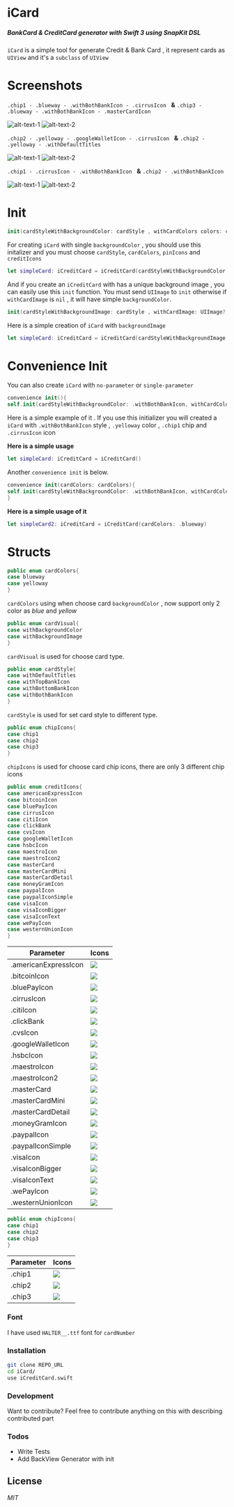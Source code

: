 # iCard
##### BankCard & CreditCard generator with Swift 3 using SnapKit DSL

`iCard` is a simple tool for generate Credit & Bank Card , it represent cards as `UIView` and it's a `subclass` of `UIView`

# Screenshots

`.chip1 - .blueway - .withBothBankIcon - .cirrusIcon ` **&**  `.chip3 - .blueway - .withBothBankIcon - .masterCardIcon `

![alt-text-1](https://github.com/eliakorkmaz/iCard/blob/master/screenShots/bothIconBlue.png?raw=true "") ![alt-text-2](https://github.com/eliakorkmaz/iCard/blob/master/screenShots/bothIconBlue2.png?raw=true "")

`.chip2 - .yelloway - .googleWalletIcon - .cirrusIcon ` **&**  `.chip2 - .yelloway - .withDefaultTitles `

![alt-text-1](https://github.com/eliakorkmaz/iCard/blob/master/screenShots/bothIconYellow.png?raw=true "") ![alt-text-2](https://github.com/eliakorkmaz/iCard/blob/master/screenShots/defaultCard.png?raw=true "")

`.chip1 - .cirrusIcon - .withBothBankIcon ` **&**  `.chip2 - .withBothBankIcon`

![alt-text-1](https://github.com/eliakorkmaz/iCard/blob/master/screenShots/photoBothIcon.png?raw=true "") ![alt-text-2](https://github.com/eliakorkmaz/iCard/blob/master/screenShots/photoBothImage.png?raw=true "")

# Init

```swift
init(cardStyleWithBackgroundColor: cardStyle , withCardColors colors: cardColors , pinIcon: chipIcons , creditIcons: creditIcons)
```
For creating `iCard` with single `backgroundColor` , you should use this initalizer and you must choose `cardStyle`, `cardColors`, `pinIcons` and `creditIcons`
```swift
let simpleCard: iCreditCard = iCreditCard(cardStyleWithBackgroundColor: .withBothBankIcon, withCardColors: .blueway, pinIcon: .chip1, creditIcons: .cirrusIcon)
```

And if you create an `iCreditCard` with has a unique background image , you can easily use this `init` function. You must send `UIImage` to `init` otherwise if `withCardImage` is `nil` , it will have simple `backgroundColor`.

```swift
init(cardStyleWithBackgroundImage: cardStyle , withCardImage: UIImage?, pinIcon: chipIcons , creditIcons: creditIcons)
```
Here is a simple creation of `iCard` with `backgroundImage`
```swift
let simpleCard: iCreditCard = iCreditCard(cardStyleWithBackgroundImage: .withBothBankIcon, withCardImage: UIImage(named:"simpleBackgroundImage"), pinIcon: .chip2, creditIcons: .maestroIcon)
```


# Convenience Init

You can also create `iCard` with `no-parameter` or `single-parameter`

```swift
convenience init(){
self.init(cardStyleWithBackgroundColor: .withBothBankIcon, withCardColors: .yelloway, pinIcon: .chip1, creditIcons: .cirrusIcon) }
```
Here is a simple example of it . If you use this initializer you will created a `iCard` with `.withBothBankIcon` style , `.yelloway` color , `.chip1` chip  and `.cirrusIcon` icon

**Here is a simple usage**
```swift
let simpleCard: iCreditCard = iCreditCard()
```
Another `convenience init` is below.
```swift
convenience init(cardColors: cardColors){
self.init(cardStyleWithBackgroundColor: .withBothBankIcon, withCardColors: .yelloway, pinIcon: .chip2, creditIcons: .americanExpressIcon)
}
```

**Here is a simple usage of it**
```swift
let simpleCard2: iCreditCard = iCreditCard(cardColors: .blueway)
```



# Structs
```swift
public enum cardColors{
case blueway
case yelloway
}
```
`cardColors` using when choose card `backgroundColor` , now support only 2 color as *blue* and *yellow*

```swift
public enum cardVisual{
case withBackgroundColor
case withBackgroundImage
}
```
`cardVisual` is used for choose card type. 

```swift
public enum cardStyle{
case withDefaultTitles
case withTopBankIcon
case withBottomBankIcon
case withBothBankIcon
}
```
`cardStyle` is used for set card style to different type. 

```swift
public enum chipIcons{
case chip1
case chip2
case chip3
}
```
`chipIcons` is used for choose card chip icons, there are only 3 different chip icons

```swift
public enum creditIcons{
case americanExpressIcon
case bitcoinIcon
case bluePayIcon
case cirrusIcon
case citiIcon
case clickBank
case cvsIcon
case googleWalletIcon
case hsbcIcon
case maestroIcon
case maestroIcon2
case masterCard
case masterCardMini
case masterCardDetail
case moneyGramIcon
case paypalIcon
case paypalIconSimple
case visaIcon
case visaIconBigger
case visaIconText
case wePayIcon
case westernUnionIcon
}
```

| Parameter | Icons |
| ------ | ---------|
| .americanExpressIcon | ![](https://github.com/eliakorkmaz/iCard/blob/master/iCard/Assets.xcassets/americanExpressIcon.imageset/americanExpressIcon.png?raw=true "") |
| .bitcoinIcon | ![](https://github.com/eliakorkmaz/iCard/blob/master/iCard/Assets.xcassets/bitcoinIcon.imageset/bitcoinIcon.png?raw=true "") |
| .bluePayIcon | ![](https://github.com/eliakorkmaz/iCard/blob/master/iCard/Assets.xcassets/bluePayIcon.imageset/bluePayIcon.png?raw=true "") |
| .cirrusIcon | ![](https://github.com/eliakorkmaz/iCard/blob/master/iCard/Assets.xcassets/cirrusIcon.imageset/cirrusIcon.png?raw=true "") |
| .citiIcon | ![](https://github.com/eliakorkmaz/iCard/blob/master/iCard/Assets.xcassets/citiIcon.imageset/citiIcon.png?raw=true "") |
| .clickBank | ![](https://github.com/eliakorkmaz/iCard/blob/master/iCard/Assets.xcassets/clickBank.imageset/clickBank.png?raw=true "") |
| .cvsIcon | ![](https://github.com/eliakorkmaz/iCard/blob/master/iCard/Assets.xcassets/cVSIcon.imageset/cVSIcon.png?raw=true "") |
| .googleWalletIcon | ![](https://github.com/eliakorkmaz/iCard/blob/master/iCard/Assets.xcassets/googleWalletIcon.imageset/googleWalletIcon.png?raw=true "") |
| .hsbcIcon | ![](https://github.com/eliakorkmaz/iCard/blob/master/iCard/Assets.xcassets/hsbcIcon.imageset/hsbcIcon.png?raw=true "") |
| .maestroIcon | ![](https://github.com/eliakorkmaz/iCard/blob/master/iCard/Assets.xcassets/maestroIcon.imageset/maestroIcon.png?raw=true "") |
| .maestroIcon2 | ![](https://github.com/eliakorkmaz/iCard/blob/master/iCard/Assets.xcassets/maestro2Icon.imageset/maestro2Icon.png?raw=true "") |
| .masterCard | ![](https://github.com/eliakorkmaz/iCard/blob/master/iCard/Assets.xcassets/masterCard.imageset/mastercard2Icon-1.png?raw=true "") |
| .masterCardMini | ![](https://github.com/eliakorkmaz/iCard/blob/master/iCard/Assets.xcassets/masterCardMini.imageset/mastercard3Icon.png?raw=true "") |
| .masterCardDetail | ![](https://github.com/eliakorkmaz/iCard/blob/master/iCard/Assets.xcassets/masterCardDetail.imageset/masterCardIcon.png?raw=true "") |
| .moneyGramIcon | ![](https://github.com/eliakorkmaz/iCard/blob/master/iCard/Assets.xcassets/moneygramIcon.imageset/moneygramIcon.png?raw=true "") |
| .paypalIcon | ![](https://github.com/eliakorkmaz/iCard/blob/master/iCard/Assets.xcassets/paypal2Icon.imageset/paypal2Icon.png?raw=true "") |
| .paypalIconSimple | ![](https://github.com/eliakorkmaz/iCard/blob/master/iCard/Assets.xcassets/paypalIcon.imageset/paypalIcon.png?raw=true "") |
| .visaIcon | ![](https://github.com/eliakorkmaz/iCard/blob/master/iCard/Assets.xcassets/visaIcon.imageset/visaIcon.png?raw=true "") |
| .visaIconBigger | ![](https://github.com/eliakorkmaz/iCard/blob/master/iCard/Assets.xcassets/visaIconBigger.imageset/visaLogo.png?raw=true "") |
| .visaIconText | ![](https://github.com/eliakorkmaz/iCard/blob/master/iCard/Assets.xcassets/visaIconText.imageset/visa2Icon.png?raw=true "") |
| .wePayIcon | ![](https://github.com/eliakorkmaz/iCard/blob/master/iCard/Assets.xcassets/wepayIcon.imageset/wepayIcon.png?raw=true "") |
| .westernUnionIcon | ![](https://github.com/eliakorkmaz/iCard/blob/master/iCard/Assets.xcassets/westernUnionIcon.imageset/westernUnionIcon.png?raw=true "") |


```swift
public enum chipIcons{
case chip1
case chip2
case chip3
}
```

| Parameter | Icons |
| ------ | ---------|
| .chip1 | ![](https://github.com/eliakorkmaz/iCard/blob/master/iCard/Assets.xcassets/chip1.imageset/chip1.png?raw=true "") |
| .chip2 | ![](https://github.com/eliakorkmaz/iCard/blob/master/iCard/Assets.xcassets/chip2.imageset/chip2.png?raw=true "") |
| .chip3 | ![](https://github.com/eliakorkmaz/iCard/blob/master/iCard/Assets.xcassets/chip3.imageset/chip3.png?raw=true "") |

### Font 
I have used `HALTER__.ttf` font for `cardNumber`

### Installation

```sh
git clone REPO_URL
cd iCard/
use iCreditCard.swift 
```



### Development
Want to contribute? 
Feel free to contribute anything on this with describing contributed part


### Todos
- Write Tests
- Add BackView Generator with init

License
----
*MIT*
